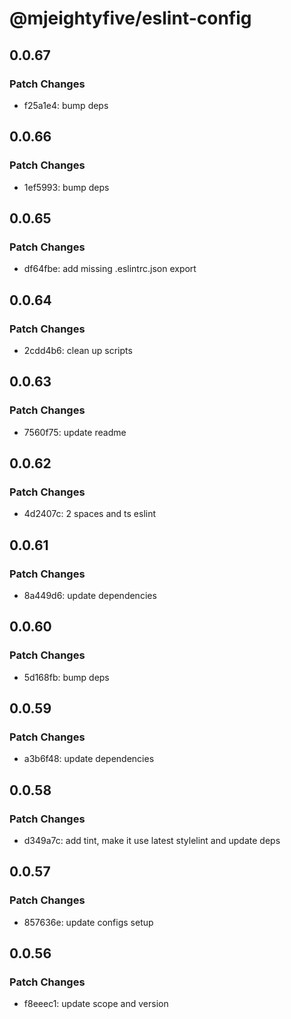 # @mjeightyfive/eslint-config

## 0.0.67

### Patch Changes

- f25a1e4: bump deps

## 0.0.66

### Patch Changes

- 1ef5993: bump deps

## 0.0.65

### Patch Changes

- df64fbe: add missing .eslintrc.json export

## 0.0.64

### Patch Changes

- 2cdd4b6: clean up scripts

## 0.0.63

### Patch Changes

- 7560f75: update readme

## 0.0.62

### Patch Changes

- 4d2407c: 2 spaces and ts eslint

## 0.0.61

### Patch Changes

- 8a449d6: update dependencies

## 0.0.60

### Patch Changes

- 5d168fb: bump deps

## 0.0.59

### Patch Changes

- a3b6f48: update dependencies

## 0.0.58

### Patch Changes

- d349a7c: add tint, make it use latest stylelint and update deps

## 0.0.57

### Patch Changes

- 857636e: update configs setup

## 0.0.56

### Patch Changes

- f8eeec1: update scope and version
